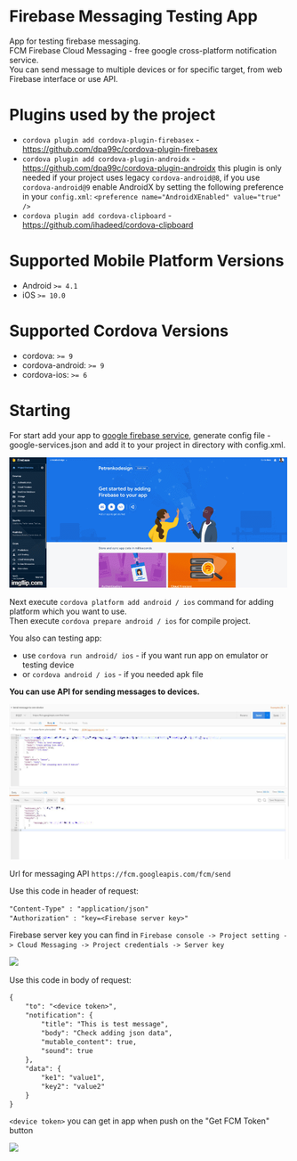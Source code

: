 # Firebase Messaging Testing App
App for testing firebase messaging.  
FCM Firebase Cloud Messaging - free google cross-platform notification service.  
You can send message to multiple devices or for specific target, from web Firebase interface or use API.

# Plugins used by the project
- ```cordova plugin add cordova-plugin-firebasex``` - <a href="https://github.com/dpa99c/cordova-plugin-firebasex">https://github.com/dpa99c/cordova-plugin-firebasex</a>
- ```cordova plugin add cordova-plugin-androidx``` - <a href="https://github.com/dpa99c/cordova-plugin-androidx">https://github.com/dpa99c/cordova-plugin-androidx</a> this plugin is only needed if your project uses legacy ```cordova-android@8```, if you use ```cordova-android@9``` enable AndroidX by setting the following preference in your ```config.xml```: ```<preference name="AndroidXEnabled" value="true" />```
- ```cordova plugin add cordova-clipboard``` - <a href="https://github.com/ihadeed/cordova-clipboard">https://github.com/ihadeed/cordova-clipboard</a>

# Supported Mobile Platform Versions
- Android ```>= 4.1```
- iOS ```>= 10.0```

# Supported Cordova Versions
- cordova: ```>= 9```
- cordova-android: ```>= 9```
- cordova-ios: ```>= 6```

# Starting
For start add your app to <a href="https://console.firebase.google.com/u/0/">google firebase service</a>, generate config file - google-services.json and add it to your project in directory with config.xml.  

<img src="https://github.com/petrenkodesign/FCM_cordova_test_app/blob/master/manual/fm_project_add.gif" />  

Next execute ```cordova platform add android / ios``` command for adding platform which you want to use.  
Then execute ```cordova prepare android / ios```  for compile project.

You also can testing app:
- use ```cordova run android/ ios``` - if you want run app on emulator or testing device
- or ```cordova android / ios``` - if you needed apk file


<b>You can use API for sending messages to devices.</b>

<img src="https://github.com/petrenkodesign/FCM_cordova_test_app/blob/master/manual/postman.jpg" />

Url for messaging API ```https://fcm.googleapis.com/fcm/send```  

Use this code in header of request:

```"Content-Type" : "application/json"```  
```"Authorization" : "key=<Firebase server key>"```

Firebase server key you can find in ```Firebase console -> Project setting -> Cloud Messaging -> Project credentials -> Server key```  

<img src="https://github.com/petrenkodesign/FCM_cordova_test_app/blob/master/manual/server_key.png" />

Use this code in body of request:

```
{
	"to": "<device token>",
	"notification": {
		"title": "This is test message",
		"body": "Check adding json data",
		"mutable_content": true,
		"sound": true
	},
	"data": {
		"ke1": "value1",
		"key2": "value2"
	}
}
```
```<device token>``` you can get in app when push on the "Get FCM Token" button

<img src="https://github.com/petrenkodesign/FCM_cordova_test_app/blob/master/manual/device_token.jpg" />
